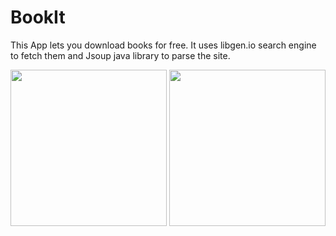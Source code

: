 # BookIt
This App lets you download books for free.
It uses libgen.io search engine to fetch them and Jsoup java library to parse the site.

<img src="https://user-images.githubusercontent.com/45652238/98458708-87721880-21b9-11eb-9b99-d3514ec2952d.jpg" width="250">
<img src="https://user-images.githubusercontent.com/45652238/98458703-7923fc80-21b9-11eb-9401-36922c0b34d8.jpg" width="250">
